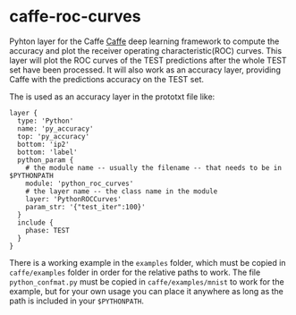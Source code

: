 # caffe-roc-curves
Pyhton layer for the Caffe [Caffe](https://github.com/BVLC/caffe) deep learning framework to compute the accuracy and plot the receiver operating characteristic(ROC) curves.
This layer will plot the ROC curves of the TEST predictions after the whole TEST set have been processed. It will also work as an accuracy layer, providing Caffe with the predictions accuracy on the TEST set.

The is used as an accuracy layer in the prototxt file like:
	
	layer {
	  type: 'Python'
	  name: 'py_accuracy'
	  top: 'py_accuracy'
	  bottom: 'ip2'
	  bottom: 'label'
	  python_param {
	    # the module name -- usually the filename -- that needs to be in $PYTHONPATH
	    module: 'python_roc_curves'
	    # the layer name -- the class name in the module
	    layer: 'PythonROCCurves'
	    param_str: '{"test_iter":100}'
	  }
	  include {
	    phase: TEST
	  }
	}

There is a working example in the `examples` folder, which must be copied in `caffe/examples` folder in order for the relative paths to work. The file `python_confmat.py` must be copied in `caffe/examples/mnist` to work for the example, but for your own usage you can place it anywhere as long as the path is included in your `$PYTHONPATH`.

